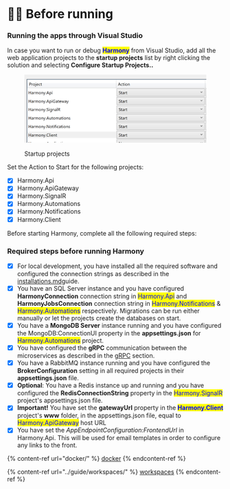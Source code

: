# 🏃‍♂️ Before running

### Running the apps through Visual Studio

In case you want to run or debug <mark style="color:blue;">**Harmony**</mark> from Visual Studio, add all the web application projects to the **startup projects** list by right clicking the solution and selecting **Configure Startup Projects..**

<figure><img src="../.gitbook/assets/startup-projects.png" alt=""><figcaption><p>Startup projects</p></figcaption></figure>

Set the Action to Start for the following projects:

* [x] Harmony.Api
* [x] Harmony.ApiGateway
* [x] Harmony.SignalR
* [x] Harmony.Automations
* [x] Harmony.Notifications
* [x] Harmony.Client

Before starting Harmony, complete all the following required steps:

### Required steps before running Harmony

* [x] For local development, you have installed all the required software and configured the connection strings as described in the [installations.md](dependencies/installations.md "mention")guide.
* [x] You have an SQL Server instance and you have configured **HarmonyConnection** connection string in <mark style="color:blue;">Harmony.Api</mark> and **HarmonyJobsConnection** connection string in <mark style="color:blue;">Harmony.Notifications</mark> & <mark style="color:blue;">Harmony.Automations</mark> respectively. Migrations can be run either manually or let the projects create the databases on start.
* [x] You have a **MongoDB Server** instance running and you have configured the MongoDB:ConnectionUI property in the **appsettings.json** for <mark style="color:blue;">Harmony.Automations</mark> project.
* [x] You have configured the **gRPC** communication between the microservices as described in the [gRPC](dependencies/grpc.md) section.
* [x] You have a RabbitMQ instance running and you have configured the **BrokerConfiguration** setting in all required projects in their **appsettings.json** file.
* [x] **Optional**: You have a Redis instance up and running and you have configured the **RedisConnectionString** property in the <mark style="color:blue;">Harmony.SignalR</mark> project's appsettings.json file.&#x20;
* [x] **Important!** You have set the **gatewayUrl** property in the <mark style="color:blue;">**Harmony.Client**</mark> project's **www** folder, in the appsettings.json file, equal to <mark style="color:blue;">Harmony.ApiGateway</mark> host URL
* [x] You have set the _AppEndpointConfiguration:FrontendUrl_ in Harmony.Api. This will be used for email templates in order to configure any links to the front.

{% content-ref url="docker/" %}
[docker](docker/)
{% endcontent-ref %}

{% content-ref url="../guide/workspaces/" %}
[workspaces](../guide/workspaces/)
{% endcontent-ref %}
